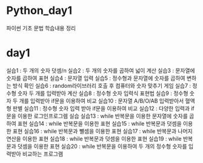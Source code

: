 # Python_day1

파이썬 기초 문법 학습내용 정리

# day1

실습1 : 두 개의 숫자 덧셈/n
실습2 : 두 개의 숫자를 곱하여 넓이 계산
실습3 : 문자열에 숫자를 곱하여 표현
실습4 : 문자열 입력
실습5 : 정수형과 문자열에 숫자를 곱하여 변하는 방식 확인
실습6 : random라이브러리 호출 후 컴퓨터와 숫자 맞추기 게임
실습7 : 정수형 숫자 두 개를 입력받아 계산
실습8 : 정수형 숫자 입력식 표현법
실습9 : 정수형 숫자 두 개를 입력받아 if문을 이용하여 비교
실습10 : 문자열 A/B/O/AB 입력받아서 혈액형 판별
실습11 : 정수형 숫자 입력 받아 if문을 이용하여 비교
실습12 : 다양한 입력과 if문을 이용한 로그인프로그렘 실습
실습13 : while 반복문을 이용한 문자열에 숫자를 곱하여 표현
실습14 : while 반복문을 이용한 표현
실습15 : while 반복문과 덧셈을 이용한 표현
실습16 : while 반복문과 뺄셈을 이용한 표현
실습17 : while 반복문과 나머지 연산을 이용한 표현
실습18 : while 반복문과 덧셈을 이용한 표현
실습19 : while 반복문과 덧셈을 이용한 표현
실습20 : while 반복문을 이용하여 두 개의 정수형 숫자를 입력받아 비교하는 프로그램
